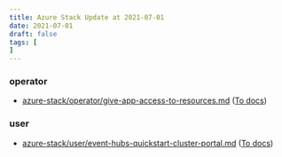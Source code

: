 ```yaml
---
title: Azure Stack Update at 2021-07-01
date: 2021-07-01
draft: false
tags: [
]
---
```


### operator
- [azure-stack/operator/give-app-access-to-resources.md](https://github.com/MicrosoftDocs/azure-stack-docs/compare/d0e61ac..146070d#diff-ec4c0afabeb30eee389f7a6f2f0f24e48b5fb979383f1f2fc8e6601b24841c1e) ([To docs](https://docs.microsoft.com/en-us/azure-stack/operator/give-app-access-to-resources?WT.mc_id=AZ-MVP-5003408))
    
### user
- [azure-stack/user/event-hubs-quickstart-cluster-portal.md](https://github.com/MicrosoftDocs/azure-stack-docs/compare/d0e61ac..146070d#diff-d7e953d8f479137228e7ea32f9d8513affbeda4b396ab3a237cf7ec6765d7504) ([To docs](https://docs.microsoft.com/en-us/azure-stack/user/event-hubs-quickstart-cluster-portal?WT.mc_id=AZ-MVP-5003408))
    
